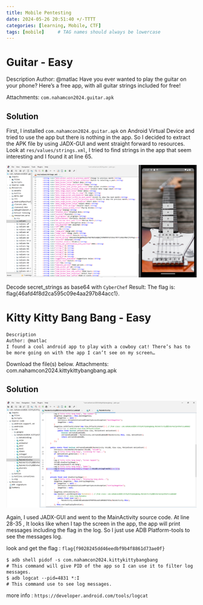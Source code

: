 ```yaml
---
title: Mobile Pentesting
date: 2024-05-26 20:51:40 +/-TTTT
categories: [learning, Mobile, CTF]
tags: [mobile]     # TAG names should always be lowercase
---
```


# Guitar - Easy
Description
Author: @matlac
Have you ever wanted to play the guitar on your phone? Here’s a free app, with all guitar strings included for free!

Attachments:
`com.nahamcon2024.guitar.apk`

## Solution
First, I installed `com.nahamcon2024.guitar.apk` on Android Virtual Device and tried to use the app but there is nothing in the app. 
So I decided to extract the APK file by using JADX-GUI and went straight forward to resources. Look at `res/values/strings.xml`, I tried to find strings in the app that seem interesting and I found it at line 65.

![Alt Text](/assets/images/ctf/guitar1.png)

Decode secret_strings as base64 with `CyberChef`
Result: The flag is: flag{46afd4f8d2ca595c09e4aa297b84acc1}.

# Kitty Kitty Bang Bang - Easy
```
Description
Author: @matlac
I found a cool android app to play with a cowboy cat! There’s has to be more going on with the app I can’t see on my screen…
```

Download the file(s) below.
Attachments:
com.nahamcon2024.kittykittybangbang.apk

## Solution

![Alt Text](/assets/images/ctf/kittykittybangbang4.png)

Again, I used JADX-GUI and went to the MainActivity source code. At line 28-35 , It looks like when I tap the screen in the app, the app will print messages including the flag in the log. So I just use ADB Platform-tools to see the messages log.

look and get the flag : `flag{f9028245dd46eedbf9b4f8861d73ae0f}`

```
$ adb shell pidof -s com.nahamcon2024.kittykittybangbang 
# This command will give PID of the app so I can use it to filter log messages.
$ adb logcat --pid=4831 *:I 
# This command use to see log messages.
```
more info : `https://developer.android.com/tools/logcat`

